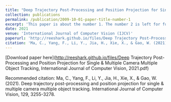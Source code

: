 ```yaml
---
title: "Deep Trajectory Post-Processing and Position Projection for Single & Multiple Camera Multiple Object Tracking"
collection: publications
permalink: /publication/2009-10-01-paper-title-number-1
excerpt: 'This paper is about the number 1. The number 2 is left for future work.'
date: 2021
venue: 'International Journal of Computer Vision (IJCV)'
paperurl: 'http://reeshark.github.io/files/Deep Trajectory Post-Processing and Position Projection for Single & Multiple Camera Multiple Object Tracking, International Journal of Computer Vision, 2021.pdf'
citation: 'Ma, C., Yang, F., Li, Y., Jia, H., Xie, X., & Gao, W. (2021). Deep trajectory post-processing and position projection for single & multiple camera multiple object tracking. International Journal of Computer Vision, 129, 3255-3278.'
---
```

[Download paper here](http://reeshark.github.io/files/Deep Trajectory Post-Processing and Position Projection for Single & Multiple Camera Multiple Object Tracking, International Journal of Computer Vision, 2021.pdf)

Recommended citation: Ma, C., Yang, F., Li, Y., Jia, H., Xie, X., & Gao, W. (2021). Deep trajectory post-processing and position projection for single & multiple camera multiple object tracking. International Journal of Computer Vision, 129, 3255-3278.
